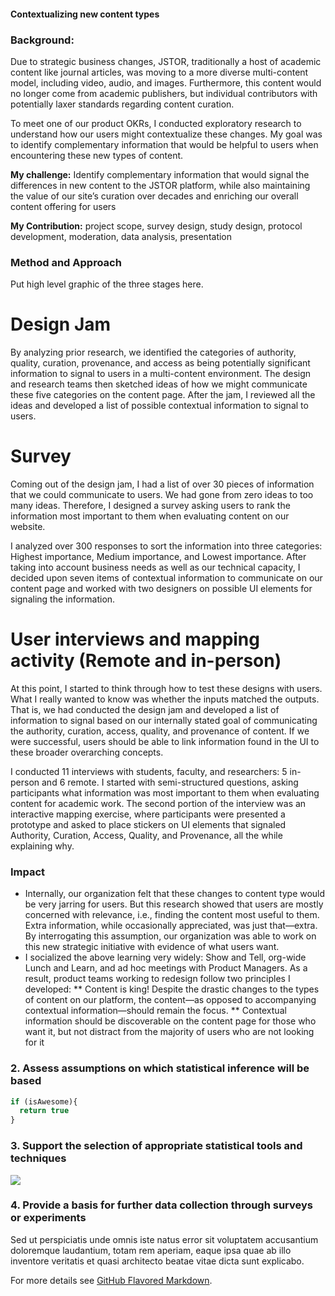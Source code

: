 #### Contextualizing new content types

### Background: 
Due to strategic business changes, JSTOR, traditionally a host of academic content like journal articles, was moving to a more diverse multi-content model, including video, audio, and images. Furthermore, this content would no longer come from academic publishers, but individual contributors with potentially laxer standards regarding content curation. 

To meet one of our product OKRs, I conducted exploratory research to understand how our users might contextualize these changes. My goal was to identify complementary information that would be helpful to users when encountering these new types of content. 

**My challenge:** Identify complementary information that would signal the differences in new content to the JSTOR platform, while also maintaining the value of our site’s curation over decades and enriching our overall content offering for users

**My Contribution:** project scope, survey design, study design, protocol development, moderation, data analysis, presentation


### Method and Approach

Put high level graphic of the three stages here. 

# Design Jam

By analyzing prior research, we identified the categories of authority, quality, curation, provenance, and access as being potentially significant information to signal to users in a multi-content environment. The design and research teams then sketched ideas of how we might communicate these five categories on the content page. After the jam, I reviewed all the ideas and developed a list of possible contextual information to signal to users. 

# Survey

Coming out of the design jam, I had a list of over 30 pieces of information that we could communicate to users. We had gone from zero ideas to too many ideas. Therefore, I designed a survey asking users to rank the information most important to them when evaluating content on our website. 

I analyzed over 300 responses to sort the information into three categories: Highest importance, Medium importance, and Lowest importance. After taking into account business needs as well as our technical capacity, I decided upon seven items of contextual information to communicate on our content page and worked with two designers on possible UI elements for signaling the information.

# User interviews and mapping activity (Remote and in-person)

At this point, I started to think through how to test these designs with users. What I really wanted to know was whether the inputs matched the outputs. That is, we had conducted the design jam and developed a list of information to signal based on our internally stated goal of communicating the authority, curation, access, quality, and provenance of content. If we were successful, users should be able to link information found in the UI to these broader overarching concepts. 

I conducted 11 interviews with students, faculty, and researchers: 5 in-person and 6 remote. I started with semi-structured questions, asking participants what information was most important to them when evaluating content for academic work. The second portion of the interview was an interactive mapping exercise, where participants were presented a prototype and asked to place stickers on UI elements that signaled Authority, Curation, Access, Quality, and Provenance, all the while explaining why. 

### Impact

* Internally, our organization felt that these changes to content type would be very jarring for users. But this research showed that users are mostly concerned with relevance, i.e., finding the content most useful to them. Extra information, while occasionally appreciated, was just that—extra. By interrogating this assumption, our organization was able to work on this new strategic initiative with evidence of what users want. 
* I socialized the above learning very widely: Show and Tell, org-wide Lunch and Learn, and ad hoc meetings with Product Managers. As a result, product teams working to redesign follow two principles I developed: 
  ** Content is king! Despite the drastic changes to the types of content on our platform, the content—as opposed to accompanying contextual information—should   remain the focus. 
  ** Contextual information should be discoverable on the content page for those who want it, but not distract from the majority of users who are not looking for it



### 2. Assess assumptions on which statistical inference will be based

```javascript
if (isAwesome){
  return true
}
```

### 3. Support the selection of appropriate statistical tools and techniques

<img src="images/dummy_thumbnail.jpg?raw=true"/>

### 4. Provide a basis for further data collection through surveys or experiments

Sed ut perspiciatis unde omnis iste natus error sit voluptatem accusantium doloremque laudantium, totam rem aperiam, eaque ipsa quae ab illo inventore veritatis et quasi architecto beatae vitae dicta sunt explicabo. 

For more details see [GitHub Flavored Markdown](https://guides.github.com/features/mastering-markdown/).
